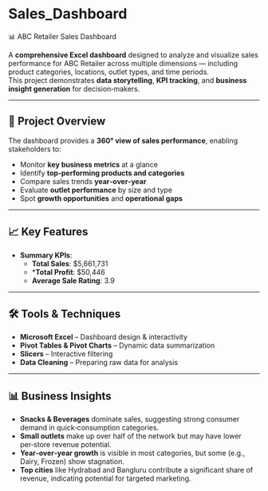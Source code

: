 # Sales_Dashboard

 📊 ABC Retailer Sales Dashboard

A **comprehensive Excel dashboard** designed to analyze and visualize sales performance for ABC Retailer across multiple dimensions — including product categories, locations, outlet types, and time periods.  
This project demonstrates **data storytelling**, **KPI tracking**, and **business insight generation** for decision‑makers.

---

## 🚀 Project Overview

The dashboard provides a **360° view of sales performance**, enabling stakeholders to:

- Monitor **key business metrics** at a glance  
- Identify **top‑performing products and categories**  
- Compare sales trends **year‑over‑year**  
- Evaluate **outlet performance** by size and type  
- Spot **growth opportunities** and **operational gaps**

----

## 📈 Key Features

- **Summary KPIs**:  
  - **Total Sales**: $5,661,731   
  - ***Total Profit**: $50,446  
  - **Average Sale Rating**: 3.9


---

## 🛠 Tools & Techniques

- **Microsoft Excel** – Dashboard design & interactivity  
- **Pivot Tables & Pivot Charts** – Dynamic data summarization  
- **Slicers** – Interactive filtering   
- **Data Cleaning** – Preparing raw data for analysis


---

## 📊 Business Insights

- **Snacks & Beverages** dominate sales, suggesting strong consumer demand in quick‑consumption categories.  
- **Small outlets** make up over half of the network but may have lower per‑store revenue potential.  
- **Year‑over‑year growth** is visible in most categories, but some (e.g., Dairy, Frozen) show stagnation.  
- **Top cities** like Hydrabad and Bangluru contribute a significant share of revenue, indicating potential for targeted marketing.  
